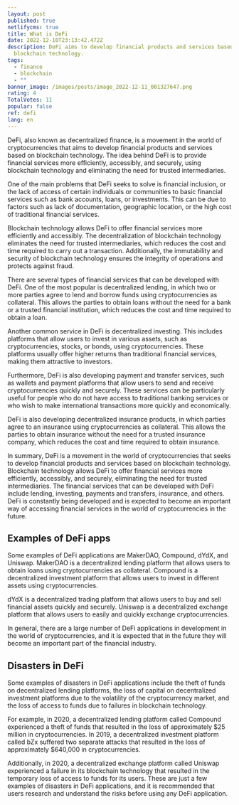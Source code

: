 ```yaml
---
layout: post
published: true
netlifycms: true
title: What is DeFi
date: 2022-12-10T23:13:42.472Z
description: DeFi aims to develop financial products and services based on
  blockchain technology.
tags:
  - finance
  - blockchain
  - ""
banner_image: /images/posts/image_2022-12-11_001327647.png
rating: 4
TotalVotes: 11
popular: false
ref: defi
lang: en
---
```

DeFi, also known as decentralized finance, is a movement in the world of cryptocurrencies that aims to develop financial products and services based on blockchain technology. The idea behind DeFi is to provide financial services more efficiently, accessibly, and securely, using blockchain technology and eliminating the need for trusted intermediaries.

One of the main problems that DeFi seeks to solve is financial inclusion, or the lack of access of certain individuals or communities to basic financial services such as bank accounts, loans, or investments. This can be due to factors such as lack of documentation, geographic location, or the high cost of traditional financial services.

Blockchain technology allows DeFi to offer financial services more efficiently and accessibly. The decentralization of blockchain technology eliminates the need for trusted intermediaries, which reduces the cost and time required to carry out a transaction. Additionally, the immutability and security of blockchain technology ensures the integrity of operations and protects against fraud.

There are several types of financial services that can be developed with DeFi. One of the most popular is decentralized lending, in which two or more parties agree to lend and borrow funds using cryptocurrencies as collateral. This allows the parties to obtain loans without the need for a bank or a trusted financial institution, which reduces the cost and time required to obtain a loan.

Another common service in DeFi is decentralized investing. This includes platforms that allow users to invest in various assets, such as cryptocurrencies, stocks, or bonds, using cryptocurrencies. These platforms usually offer higher returns than traditional financial services, making them attractive to investors.

Furthermore, DeFi is also developing payment and transfer services, such as wallets and payment platforms that allow users to send and receive cryptocurrencies quickly and securely. These services can be particularly useful for people who do not have access to traditional banking services or who wish to make international transactions more quickly and economically.

DeFi is also developing decentralized insurance products, in which parties agree to an insurance using cryptocurrencies as collateral. This allows the parties to obtain insurance without the need for a trusted insurance company, which reduces the cost and time required to obtain insurance.

In summary, DeFi is a movement in the world of cryptocurrencies that seeks to develop financial products and services based on blockchain technology. Blockchain technology allows DeFi to offer financial services more efficiently, accessibly, and securely, eliminating the need for trusted intermediaries. The financial services that can be developed with DeFi include lending, investing, payments and transfers, insurance, and others. DeFi is constantly being developed and is expected to become an important way of accessing financial services in the world of cryptocurrencies in the future.

## E﻿xamples of DeFi apps

Some examples of DeFi applications are MakerDAO, Compound, dYdX, and Uniswap. MakerDAO is a decentralized lending platform that allows users to obtain loans using cryptocurrencies as collateral. Compound is a decentralized investment platform that allows users to invest in different assets using cryptocurrencies.

dYdX is a decentralized trading platform that allows users to buy and sell financial assets quickly and securely. Uniswap is a decentralized exchange platform that allows users to easily and quickly exchange cryptocurrencies.

In general, there are a large number of DeFi applications in development in the world of cryptocurrencies, and it is expected that in the future they will become an important part of the financial industry.

## Disasters in DeFi

Some examples of disasters in DeFi applications include the theft of funds on decentralized lending platforms, the loss of capital on decentralized investment platforms due to the volatility of the cryptocurrency market, and the loss of access to funds due to failures in blockchain technology.

For example, in 2020, a decentralized lending platform called Compound experienced a theft of funds that resulted in the loss of approximately $25 million in cryptocurrencies. In 2019, a decentralized investment platform called bZx suffered two separate attacks that resulted in the loss of approximately $640,000 in cryptocurrencies.

Additionally, in 2020, a decentralized exchange platform called Uniswap experienced a failure in its blockchain technology that resulted in the temporary loss of access to funds for its users. These are just a few examples of disasters in DeFi applications, and it is recommended that users research and understand the risks before using any DeFi application.